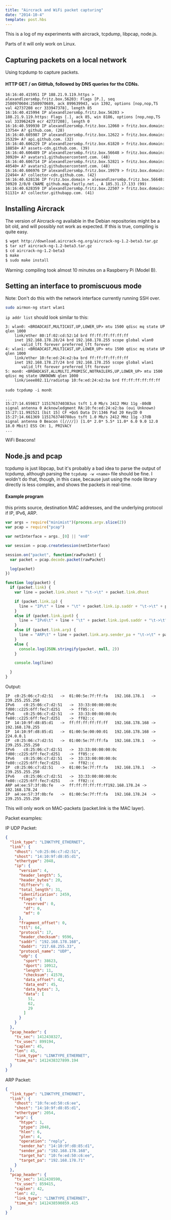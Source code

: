 ```yaml
---
title: "Aircrack and WiFi packet capturing"
date: "2014-10-4"
template: post.hbs
---
```


This is a log of my experiments with aircrack, tcpdump, libpcap, node.js.

Parts of it will only work on Linux.

## Capturing packets on a local network

Using tcpdump to capture packets.

#### HTTP GET / on GitHub, followed by DNS queries for the CDNs.

```
16:16:40.415951 IP 188.21.9.119.https > alexandlzersmbp.fritz.box.56203: Flags [P.], seq 2580970604:2580970689, ack 899639943, win 1392, options [nop,nop,TS val 42737208 ecr 333947378], length 85
16:16:40.415994 IP alexandlzersmbp.fritz.box.56203 > 188.21.9.119.https: Flags [.], ack 85, win 8186, options [nop,nop,TS val 333962429 ecr 42737208], length 0
16:16:40.599930 IP alexandlzersmbp.fritz.box.12060 > fritz.box.domain: 13754+ A? github.com. (28)
16:16:40.605987 IP alexandlzersmbp.fritz.box.12622 > fritz.box.domain: 25329+ A? api.github.com. (32)
16:16:40.606229 IP alexandlzersmbp.fritz.box.61820 > fritz.box.domain: 18858+ A? assets-cdn.github.com. (39)
16:16:40.606489 IP alexandlzersmbp.fritz.box.56648 > fritz.box.domain: 30920+ A? avatars1.githubusercontent.com. (48)
16:16:40.606714 IP alexandlzersmbp.fritz.box.52821 > fritz.box.domain: 40540+ A? avatars2.githubusercontent.com. (48)
16:16:40.606976 IP alexandlzersmbp.fritz.box.19979 > fritz.box.domain: 22494+ A? collector-cdn.github.com. (42)
16:16:40.628136 IP fritz.box.domain > alexandlzersmbp.fritz.box.56648: 30920 2/0/0 CNAME github.map.fastly.net., A 185.31.17.133 (99)
16:16:40.628359 IP alexandlzersmbp.fritz.box.22507 > fritz.box.domain: 51131+ A? collector.githubapp.com. (41)
```


## Installing Aircrack

The version of Aircrack-ng available in the Debian repositories might be a bit old, and will possibly
not work as expected. If this is true, compiling is quite easy.

```bash
$ wget http://download.aircrack-ng.org/aircrack-ng-1.2-beta3.tar.gz
$ tar xzf aircrack-ng-1.2-beta3.tar.gz
$ cd aircrack-ng-1.2-beta3
$ make
$ sudo make install
```

Warning: compiling took almost 10 minutes on a Raspberry Pi (Model B).

## Setting an interface to promiscuous mode

Note: Don't do this with the network interface currently running SSH over.

```bash
sudo airmon-ng start wlan1
```

`ip addr list` should look similar to this:

```
3: wlan0: <BROADCAST,MULTICAST,UP,LOWER_UP> mtu 1500 qdisc mq state UP qlen 1000
    link/ether 80:1f:02:cd:52:1d brd ff:ff:ff:ff:ff:ff
    inet 192.168.178.28/24 brd 192.168.178.255 scope global wlan0
       valid_lft forever preferred_lft forever
4: wlan1: <BROADCAST,MULTICAST,UP,LOWER_UP> mtu 1500 qdisc mq state UP qlen 1000
    link/ether 10:fe:ed:24:e2:ba brd ff:ff:ff:ff:ff:ff
    inet 192.168.178.27/24 brd 192.168.178.255 scope global wlan1
       valid_lft forever preferred_lft forever
5: mon0: <BROADCAST,ALLMULTI,PROMISC,NOTRAILERS,UP,LOWER_UP> mtu 1500 qdisc mq state UNKNOWN qlen 1000
    link/ieee802.11/radiotap 10:fe:ed:24:e2:ba brd ff:ff:ff:ff:ff:ff
```

`sudo tcpdump -i mon0`:

```
...
15:27:14.659817 1151763740383us tsft 1.0 Mb/s 2412 MHz 11g -80dB signal antenna 0 Acknowledgment RA:10:fe:ed:24:e2:ba (oui Unknown)
15:27:11.992521 [bit 15] CF +QoS Data IV:1346 Pad 20 KeyID 0
15:27:14.661369 1151763740708us tsft 1.0 Mb/s 2412 MHz 11g -37dB signal antenna 0 Beacon ([////]) [1.0* 2.0* 5.5* 11.0* 6.0 9.0 12.0 18.0 Mbit] ESS CH: 1, PRIVACY
...
```

WiFi Beacons!


## Node.js and pcap

tcpdump is just libpcap, but it's probably a bad idea to parse the output of tcpdump, although parsing the `tcpdump -w <name>` file should be fine.
I woldn't do that, though, in this case, because just using the node library directly is less complex, and shows the packets in real-time.

#### Example program

this prints source, destination MAC addresses, and the underlying protocol if IP, IPv6, ARP.

```javascript
var args = require("minimist")(process.argv.slice(2))
var pcap = require("pcap")

var netInterface = args._[0] || "en0"

var session = pcap.createSession(netInterface)

session.on("packet", function(rawPacket) {
  var packet = pcap.decode.packet(rawPacket)

  log(packet)
})

function log(packet) {
  if (packet.link) {
    var line = packet.link.shost + "\t->\t" + packet.link.dhost

    if (packet.link.ip) {
      line = "IP\t" + line + "\t" + packet.link.ip.saddr + "\t->\t" + packet.link.ip.daddr
    }
    else if (packet.link.ipv6) {
      line = "IPv6\t" + line + "\t" + packet.link.ipv6.saddr + "\t->\t" + packet.link.ipv6.daddr
    }
    else if (packet.link.arp) {
      line = "ARP\t" + line + packet.link.arp.sender_pa + "\t->\t" + packet.link.arp.target_pa
    }
    else {
      console.log(JSON.stringify(packet, null, 2))
    }

    console.log(line)

  }
}
```

Output:
```
IP	c0:25:06:c7:d2:51	->	01:00:5e:7f:ff:fa	192.168.178.1	->	239.255.255.250
IPv6	c0:25:06:c7:d2:51	->	33:33:00:00:00:0c	fd00::c225:6ff:fec7:d251	->	ff05::c
IPv6	c0:25:06:c7:d2:51	->	33:33:00:00:00:0c	fe80::c225:6ff:fec7:d251	->	ff02::c
IP	14:10:9f:d8:85:d1	->	ff:ff:ff:ff:ff:ff	192.168.178.168	->	192.168.178.255
IP	14:10:9f:d8:85:d1	->	01:00:5e:00:00:01	192.168.178.168	->	224.0.0.1
IP	c0:25:06:c7:d2:51	->	01:00:5e:7f:ff:fa	192.168.178.1	->	239.255.255.250
IPv6	c0:25:06:c7:d2:51	->	33:33:00:00:00:0c	fd00::c225:6ff:fec7:d251	->	ff05::c
IPv6	c0:25:06:c7:d2:51	->	33:33:00:00:00:0c	fe80::c225:6ff:fec7:d251	->	ff02::c
IP	c0:25:06:c7:d2:51	->	01:00:5e:7f:ff:fa	192.168.178.1	->	239.255.255.250
IPv6	c0:25:06:c7:d2:51	->	33:33:00:00:00:0c	fe80::c225:6ff:fec7:d251	->	ff02::c
ARP	a4:ee:57:3f:0b:fe	->	ff:ff:ff:ff:ff:ff192.168.178.24	->	192.168.178.24
IP	a4:ee:57:3f:0b:fe	->	01:00:5e:7f:ff:fa	192.168.178.24	->	239.255.255.250
```

This will only work on MAC-packets (packet.link is the MAC layer).

Packet examples:

IP UDP Packet:
```json
{
  "link_type": "LINKTYPE_ETHERNET",
  "link": {
    "dhost": "c0:25:06:c7:d2:51",
    "shost": "14:10:9f:d8:85:d1",
    "ethertype": 2048,
    "ip": {
      "version": 4,
      "header_length": 5,
      "header_bytes": 20,
      "diffserv": 0,
      "total_length": 31,
      "identification": 2459,
      "flags": {
        "reserved": 0,
        "df": 0,
        "mf": 0
      },
      "fragment_offset": 0,
      "ttl": 64,
      "protocol": 17,
      "header_checksum": 9596,
      "saddr": "192.168.178.168",
      "daddr": "217.68.255.33",
      "protocol_name": "UDP",
      "udp": {
        "sport": 38623,
        "dport": 10912,
        "length": 11,
        "checksum": 41570,
        "data_offset": 42,
        "data_end": 45,
        "data_bytes": 3,
        "data": [
          51,
          62,
          29
        ]
      }
    }
  },
  "pcap_header": {
    "tv_sec": 1412438327,
    "tv_usec": 899194,
    "caplen": 45,
    "len": 45,
    "link_type": "LINKTYPE_ETHERNET",
    "time_ms": 1412438327899.194
  }
}
```

ARP Packet:
```json
{
  "link_type": "LINKTYPE_ETHERNET",
  "link": {
    "dhost": "10:fe:ed:50:c6:ee",
    "shost": "14:10:9f:d8:85:d1",
    "ethertype": 2054,
    "arp": {
      "htype": 1,
      "ptype": 2048,
      "hlen": 6,
      "plen": 4,
      "operation": "reply",
      "sender_ha": "14:10:9f:d8:85:d1",
      "sender_pa": "192.168.178.168",
      "target_ha": "10:fe:ed:50:c6:ee",
      "target_pa": "192.168.178.71"
    }
  },
  "pcap_header": {
    "tv_sec": 1412438590,
    "tv_usec": 859415,
    "caplen": 42,
    "len": 42,
    "link_type": "LINKTYPE_ETHERNET",
    "time_ms": 1412438590859.415
  }
}

```
